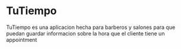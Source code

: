 # TuTiempo

TuTiempo es una aplicacion hecha para barberos y salones para que puedan guardar informacion sobre la hora que el cliente
tiene un appointment

